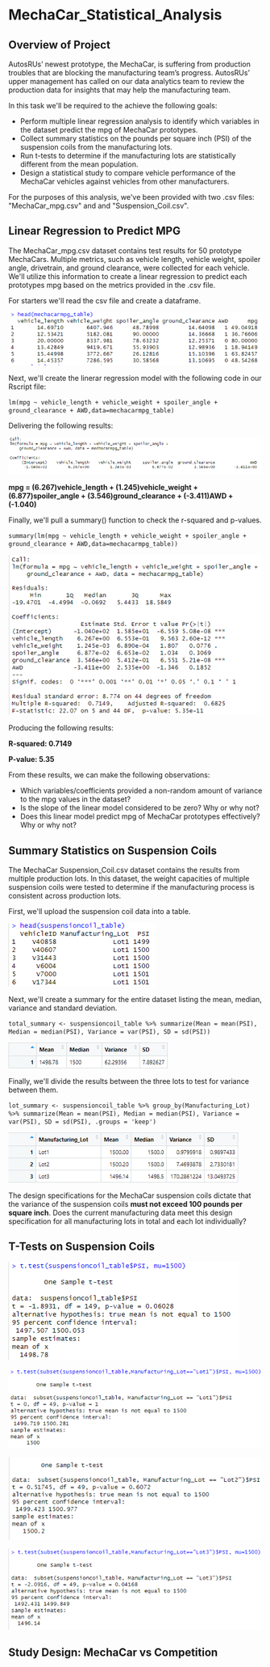 # MechaCar_Statistical_Analysis
## Overview of Project

AutosRUs’ newest prototype, the MechaCar, is suffering from production troubles that are blocking the manufacturing team’s progress. AutosRUs’ upper management has called on our data analytics team to review the production data for insights that may help the manufacturing team.

In this task we'll be required to the achieve the following goals:

- Perform multiple linear regression analysis to identify which variables in the dataset predict the mpg of MechaCar prototypes.
- Collect summary statistics on the pounds per square inch (PSI) of the suspension coils from the manufacturing lots.
- Run t-tests to determine if the manufacturing lots are statistically different from the mean population.
- Design a statistical study to compare vehicle performance of the MechaCar vehicles against vehicles from other manufacturers. 

For the purposes of this analysis, we've been provided with two .csv files: "MechaCar_mpg.csv" and and "Suspension_Coil.csv".

## Linear Regression to Predict MPG

The MechaCar_mpg.csv dataset contains test results for 50 prototype MechaCars. Multiple metrics, such as vehicle length, vehicle weight, spoiler angle, drivetrain, and ground clearance, were collected for each vehicle. We'll utilize this information to create a linear regression to predict each prototypes mpg based on the metrics provided in the .csv file.

For starters we'll read the csv file and create a dataframe.

![This is an image](https://github.com/aaron-ardell/MechaCar_Statistical_Analysis/blob/main/mpg_table.png)

Next, we'll create the linerar regression model with the following code in our Rscript file:

```
lm(mpg ~ vehicle_length + vehicle_weight + spoiler_angle + ground_clearance + AWD,data=mechacarmpg_table)
```

Delivering the following results:

![This is an image](https://github.com/aaron-ardell/MechaCar_Statistical_Analysis/blob/main/mpg_lm.png)

**mpg = (6.267)vehicle_length + (1.245)vehicle_weight + (6.877)spoiler_angle + (3.546)ground_clearance + (-3.411)AWD + (-1.040)**

Finally, we'll pull a summary() function to check the r-squared and p-values.

```
summary(lm(mpg ~ vehicle_length + vehicle_weight + spoiler_angle + ground_clearance + AWD,data=mechacarmpg_table))
```

![This is an image](https://github.com/aaron-ardell/MechaCar_Statistical_Analysis/blob/main/mpg_summary.png)

Producing the following results:

**R-squared: 0.7149**

**P-value: 5.35**

From these results, we can make the following observations:
- Which variables/coefficients provided a non-random amount of variance to the mpg values in the dataset?
- Is the slope of the linear model considered to be zero? Why or why not?
- Does this linear model predict mpg of MechaCar prototypes effectively? Why or why not?

## Summary Statistics on Suspension Coils

The MechaCar Suspension_Coil.csv dataset contains the results from multiple production lots. In this dataset, the weight capacities of multiple suspension coils were tested to determine if the manufacturing process is consistent across production lots. 

First, we'll upload the suspension coil data into a table.

![This is an image](https://github.com/aaron-ardell/MechaCar_Statistical_Analysis/blob/main/suspensioncoil_table.png)

Next, we'll create a summary for the entire dataset listing the mean, median, variance and standard deviation.

```
total_summary <- suspensioncoil_table %>% summarize(Mean = mean(PSI), Median = median(PSI), Variance = var(PSI), SD = sd(PSI))
```

![This is an image](https://github.com/aaron-ardell/MechaCar_Statistical_Analysis/blob/main/total_summary.png)

Finally, we'll divide the results between the three lots to test for variance between them.

```
lot_summary <- suspensioncoil_table %>% group_by(Manufacturing_Lot) %>% summarize(Mean = mean(PSI), Median = median(PSI), Variance = var(PSI), SD = sd(PSI), .groups = 'keep')
```

![This is an image](https://github.com/aaron-ardell/MechaCar_Statistical_Analysis/blob/main/lot_summary.png)

The design specifications for the MechaCar suspension coils dictate that the variance of the suspension coils **must not exceed 100 pounds per square inch**. Does the current manufacturing data meet this design specification for all manufacturing lots in total and each lot individually? 



## T-Tests on Suspension Coils



![This is an image](https://github.com/aaron-ardell/MechaCar_Statistical_Analysis/blob/main/ttest.png)

![This is an image](https://github.com/aaron-ardell/MechaCar_Statistical_Analysis/blob/main/lot1_ttest.png)

![This is an image](https://github.com/aaron-ardell/MechaCar_Statistical_Analysis/blob/main/lot2_ttest.png)

![This is an image](https://github.com/aaron-ardell/MechaCar_Statistical_Analysis/blob/main/lot3_ttest.png)

## Study Design: MechaCar vs Competition









